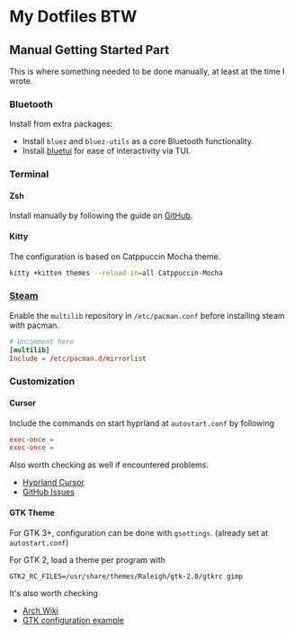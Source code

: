 # My Dotfiles BTW

## Manual Getting Started Part

This is where something needed to be done manually, at least at the time I
wrote.

### Bluetooth

Install from extra packages:

- Install `bluez` and `bluez-utils` as a core Bluetooth functionality.
- Install [bluetui](https://github.com/pythops/bluetui) for ease of
  interactivity via TUI.

### Terminal

#### Zsh

Install manually by following the guide on
[GitHub](https://github.com/ohmyzsh/ohmyzsh).

#### Kitty

The configuration is based on Catppuccin Mocha theme.

```sh
kitty +kitten themes --reload-in=all Catppuccin-Mocha
```

### [Steam](https://wiki.archlinux.org/title/Steam)

Enable the `multilib` repository in `/etc/pacman.conf` before installing steam
with pacman.

```conf
# Uncomment here
[multilib]
Include = /etc/pacman.d/mirrorlist
```

### Customization

#### Cursor

Include the commands on start hyprland at `autostart.conf` by following

```autostart.conf
exec-once =
exec-once =
```

Also worth checking as well if encountered problems.

- [Hyprland Cursor](https://github.com/hyprwm/hyprcursor)
- [GitHub Issues](https://github.com/hyprwm/Hyprland/issues/6320##issuecomment-2243109637)

#### GTK Theme

For GTK 3+, configuration can be done with `gsettings`. (already set at
`autostart.conf`)

For GTK 2, load a theme per program with

```.gtkrc-2.0
GTK2_RC_FILES=/usr/share/themes/Raleigh/gtk-2.0/gtkrc gimp
```

It's also worth checking

- [Arch Wiki](https://wiki.archlinux.org/title/GTK)
- [GTK configuration example](https://wiki.archlinux.org/title/GTK#Examples)
